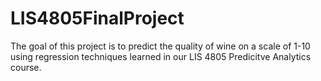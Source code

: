 # LIS4805FinalProject
The goal of this project is to predict the quality of wine on a scale of 1-10 using regression techniques learned in our LIS 4805 Predicitve Analytics course.
